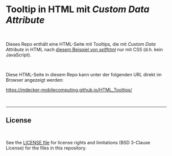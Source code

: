 # Tooltip in HTML mit *Custom Data Attribute* #

<br>

Dieses Repo enthält eine HTML-Seite mit Tooltips, die mit *Custom Data Attribute* in HTML nach 
[diesem Beispiel von *selfhtml*](https://wiki.selfhtml.org/wiki/HTML/Attribute/data-*#Anwendungsbeispiel)
nur mit CSS (d.h. kein JavaScript).

<br>

Diese HTML-Seite in diesem Repo kann unter der folgenden URL direkt im Browser angezeigt werden:

https://mdecker-mobilecomputing.github.io/HTML_Tooltips/

<br>

----

## License ##

<br>

See the [LICENSE file](LICENSE.md) for license rights and limitations (BSD 3-Clause License) for the files in this repository.

<br>
